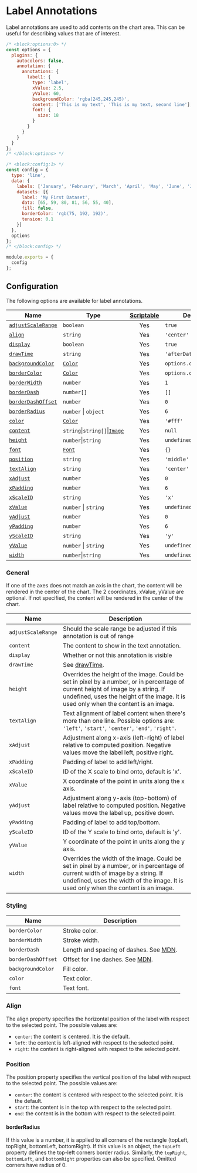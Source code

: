 # Label Annotations

Label annotations are used to add contents on the chart area. This can be useful for describing values that are of interest.

```js chart-editor
/* <block:options:0> */
const options = {
  plugins: {
    autocolors: false,
    annotation: {
      annotations: {
        label1: {
          type: 'label',
          xValue: 2.5,
          yValue: 60,
          backgroundColor: 'rgba(245,245,245)',
          content: ['This is my text', 'This is my text, second line'],
          font: {
            size: 18
          }
        }
      }
    }
  }
};
/* </block:options> */

/* <block:config:1> */
const config = {
  type: 'line',
  data: {
    labels: ['January', 'February', 'March', 'April', 'May', 'June', 'July'],
    datasets: [{
      label: 'My First Dataset',
      data: [65, 59, 80, 81, 56, 55, 40],
      fill: false,
      borderColor: 'rgb(75, 192, 192)',
      tension: 0.1
    }]
  },
  options
};
/* </block:config> */

module.exports = {
  config
};
```

## Configuration

The following options are available for label annotations.

| Name | Type | [Scriptable](../options#scriptable-options) | Default
| ---- | ---- | :----: | ----
| [`adjustScaleRange`](#general) | `boolean` | Yes | `true`
| [`align`](#align) | `string` | Yes | `'center'`
| [`display`](#general) | `boolean` | Yes | `true`
| [`drawTime`](#general) | `string` | Yes | `'afterDatasetsDraw'`
| [`backgroundColor`](#styling) | [`Color`](../options#color) | Yes | `options.color`
| [`borderColor`](#styling) | [`Color`](../options#color) | Yes | `options.color`
| [`borderWidth`](#styling) | `number`| Yes | `1`
| [`borderDash`](#styling) | `number[]`| Yes | `[]`
| [`borderDashOffset`](#styling) | `number`| Yes | `0`
| [`borderRadius`](#borderradius) | `number` \| `object` | Yes | `6`
| [`color`](#styling) | [`Color`](../options#color) | Yes | `'#fff'`
| [`content`](#general) | `string`\|`string[]`\|[`Image`](https://developer.mozilla.org/en-US/docs/Web/API/HTMLImageElement/Image) | Yes | `null`
| [`height`](#general) | `number`\|`string` | Yes | `undefined` 
| [`font`](#styling) | [`Font`](../options#font) | Yes | `{}`
| [`position`](#position) | `string` | Yes | `'middle'`
| [`textAlign`](#general) | `string` | Yes | `'center'`
| [`xAdjust`](#general) | `number` | Yes | `0`
| [`xPadding`](#general) | `number` | Yes | `6`
| [`xScaleID`](#general) | `string` | Yes | `'x'`
| [`xValue`](#general) | `number` \| `string` | Yes | `undefined`
| [`yAdjust`](#general) | `number` | Yes | `0`
| [`yPadding`](#general) | `number` | Yes | `6`
| [`yScaleID`](#general) | `string` | Yes | `'y'`
| [`yValue`](#general) | `number` \| `string` | Yes | `undefined`
| [`width`](#general) | `number`\|`string` | Yes | `undefined`

### General

If one of the axes does not match an axis in the chart, the content will be rendered in the center of the chart. The 2 coordinates, xValue, yValue are optional. If not specified, the content will be rendered in the center of the chart.

| Name | Description |
| ---- | ---- |
| `adjustScaleRange` | Should the scale range be adjusted if this annotation is out of range
| `content` | The content to show in the text annotation.
| `display` | Whether or not this annotation is visible
| `drawTime` | See [drawTime](../options#draw-time).
| `height` | Overrides the height of the image. Could be set in pixel by a number, or in percentage of current height of image by a string. If undefined, uses the height of the image. It is used only when the content is an image.
| `textAlign` | Text alignment of label content when there's more than one line. Possible options are: `'left'`, `'start'`, `'center'`, `'end'`, `'right'`.
| `xAdjust` | Adjustment along x-axis (left-right) of label relative to computed position. Negative values move the label left, positive right.
| `xPadding` | Padding of label to add left/right.
| `xScaleID` | ID of the X scale to bind onto, default is 'x'.
| `xValue` | X coordinate of the point in units along the x axis.
| `yAdjust` | Adjustment along y-axis (top-bottom) of label relative to computed position. Negative values move the label up, positive down.
| `yPadding` | Padding of label to add top/bottom.
| `yScaleID` | ID of the Y scale to bind onto, default is 'y'.
| `yValue` | Y coordinate of the point in units along the y axis.
| `width` | Overrides the width of the image. Could be set in pixel by a number, or in percentage of current width of image by a string. If undefined, uses the width of the image. It is used only when the content is an image.

### Styling

| Name | Description |
| ---- | ---- |
| `borderColor` | Stroke color.
| `borderWidth` | Stroke width.
| `borderDash` | Length and spacing of dashes. See [MDN](https://developer.mozilla.org/en-US/docs/Web/API/CanvasRenderingContext2D/setLineDash).
| `borderDashOffset` | Offset for line dashes. See [MDN](https://developer.mozilla.org/en-US/docs/Web/API/CanvasRenderingContext2D/lineDashOffset).
| `backgroundColor` | Fill color.
| `color` | Text color.
| `font` | Text font.

### Align

The align property specifies the horizontal position of the label with respect to the selected point. The possible values are:

* `center`: the content is centered. It is the default.
* `left`: the content is left-aligned with respect to the selected point.
* `right`: the content is right-aligned with respect to the selected point.

### Position

The position property specifies the vertical position of the label with respect to the selected point. The possible values are:

* `center`: the content is centered with respect to the selected point. It is the default.
* `start`: the content is in the top with respect to the selected point.
* `end`: the content is in the bottom with respect to the selected point.

#### borderRadius

If this value is a number, it is applied to all corners of the rectangle (topLeft, topRight, bottomLeft, bottomRight). If this value is an object, the `topLeft` property defines the top-left corners border radius. Similarly, the `topRight`, `bottomLeft`, and `bottomRight` properties can also be specified. Omitted corners have radius of 0.